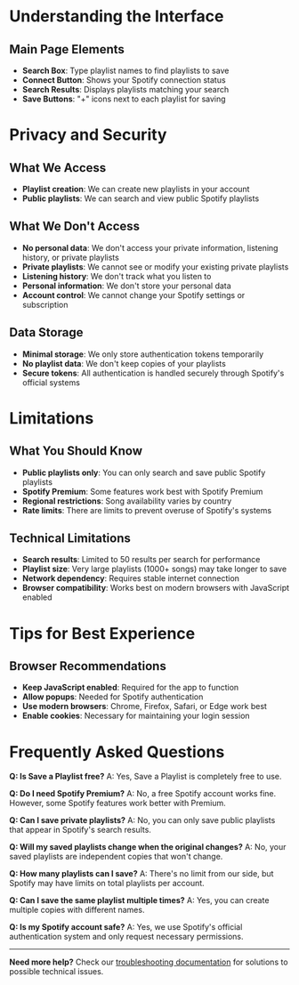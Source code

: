 # Understanding the Interface

## Main Page Elements

- **Search Box**: Type playlist names to find playlists to save
- **Connect Button**: Shows your Spotify connection status
- **Search Results**: Displays playlists matching your search
- **Save Buttons**: "+" icons next to each playlist for saving

# Privacy and Security

## What We Access

- **Playlist creation**: We can create new playlists in your account
- **Public playlists**: We can search and view public Spotify playlists

## What We Don't Access

- **No personal data**: We don't access your private information, listening history, or private playlists
- **Private playlists**: We cannot see or modify your existing private playlists
- **Listening history**: We don't track what you listen to
- **Personal information**: We don't store your personal data
- **Account control**: We cannot change your Spotify settings or subscription

## Data Storage

- **Minimal storage**: We only store authentication tokens temporarily
- **No playlist data**: We don't keep copies of your playlists
- **Secure tokens**: All authentication is handled securely through Spotify's official systems

# Limitations

## What You Should Know

- **Public playlists only**: You can only search and save public Spotify playlists
- **Spotify Premium**: Some features work best with Spotify Premium
- **Regional restrictions**: Song availability varies by country
- **Rate limits**: There are limits to prevent overuse of Spotify's systems

## Technical Limitations

- **Search results**: Limited to 50 results per search for performance
- **Playlist size**: Very large playlists (1000+ songs) may take longer to save
- **Network dependency**: Requires stable internet connection
- **Browser compatibility**: Works best on modern browsers with JavaScript enabled

# Tips for Best Experience

## Browser Recommendations

- **Keep JavaScript enabled**: Required for the app to function
- **Allow popups**: Needed for Spotify authentication
- **Use modern browsers**: Chrome, Firefox, Safari, or Edge work best
- **Enable cookies**: Necessary for maintaining your login session

# Frequently Asked Questions

**Q: Is Save a Playlist free?**
A: Yes, Save a Playlist is completely free to use.

**Q: Do I need Spotify Premium?**
A: No, a free Spotify account works fine. However, some Spotify features work better with Premium.

**Q: Can I save private playlists?**
A: No, you can only save public playlists that appear in Spotify's search results.

**Q: Will my saved playlists change when the original changes?**
A: No, your saved playlists are independent copies that won't change.

**Q: How many playlists can I save?**
A: There's no limit from our side, but Spotify may have limits on total playlists per account.

**Q: Can I save the same playlist multiple times?**
A: Yes, you can create multiple copies with different names.

**Q: Is my Spotify account safe?**
A: Yes, we use Spotify's official authentication system and only request necessary permissions.

---

**Need more help?** Check our [troubleshooting documentation](troubleshooting.md) for solutions to possible technical issues.